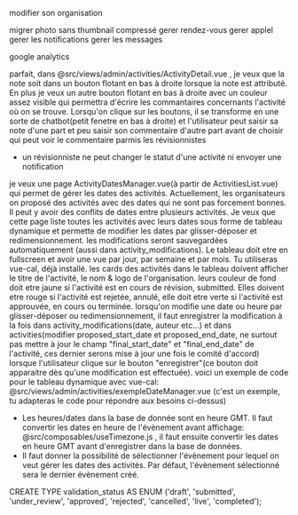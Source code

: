 modifier son organisation

migrer photo sans thumbnail compressé
gerer rendez-vous
gerer applel
gerer les notifications
gerer les messages

google analytics

parfait, dans @src/views/admin/activities/ActivityDetail.vue , je veux que la note soit dans un bouton flotant en bas à droite lorsque la note est attributé.
En plus je veux un autre bouton flotant en bas à droite avec un couleur assez visible qui permettra d'écrire les commantaires concernants l'activité où  on se trouve.
Lorsqu'on clique sur les boutons, il se transforme en une sorte de chatbot(petit fenetre en bas à droite) et l'utilisateur peut saisir sa note d'une part et peu saisir son commentaire d'autre part avant de choisir qui peut voir le commentaire parmis les révisionnistes


- un révisionniste ne peut changer le statut d'une activité ni envoyer une notification


je veux une page ActivityDatesManager.vue(à partir de ActivitiesList.vue) qui permet de gérer les dates des activités.
Actuellement, les organisateurs on proposé des activités avec des dates qui ne sont pas forcement bonnes. Il peut y avoir des conflits de dates entre plusieurs activités.
Je veux que cette page liste toutes les activités avec leurs dates sous forme de tableau dynamique et permette de modifier les dates par glisser-déposer et redimensionnement. les modifications seront sauvegardées automatiquement (aussi dans activity_modifications). Le tableau doit etre en fullscreen et avoir une vue par jour, par semaine et par mois.
Tu utiliseras vue-cal, déjà installé.
les cards des activités dans le tableau doivent afficher le titre de l'activité, le nom & logo de l'organisation. leurs couleur de fond doit etre jaune si l'activité est en cours de révision, submitted. Elles doivent etre rouge si l'activité est rejetée, annulé, elle doit etre verte si l'activité est approuvée, en cours ou terminée.
lorsqu'on modifie une date ou heure par glisser-déposer ou redimensionnement, il faut enregistrer la modification à la fois dans activity_modifications(date, auteur etc...) et dans activities(modifier proposed_start_date et proposed_end_date, ne surtout pas  mettre à jour le champ "final_start_date" et "final_end_date" de l'activité, ces dernier serons mise à jour une fois le comité d'accord) lorsque l'utilisateur clique sur le bouton "enregistrer"(ce bouton doit apparaitre dès qu'une modification est effectuée).
voici un exemple de code pour le tableau dynamique avec vue-cal: @src/views/admin/activities/exempleDateManager.vue (c'est un exemple, tu adapteras le code pour répondre aux besoins ci-dessus)

- Les heures/dates dans la base de donnée sont en heure GMT. Il faut convertir les dates en heure de l'évènement avant affichage: @src/composables/useTimezone.js , il faut ensuite convertir les dates en heure GMT avant d'enregistrer dans la base de données.
- Il faut donner la possibilité de sélectionner l'évènement pour lequel on veut gérer les dates des activités. Par défaut, l'évènement sélectionné sera le dernier évènement créé.

CREATE TYPE validation_status AS ENUM ('draft', 'submitted', 'under_review', 'approved', 'rejected', 'cancelled', 'live', 'completed');


